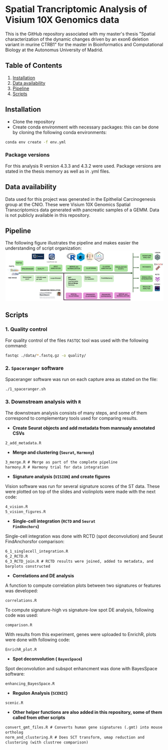 # Spatial Trancriptomic Analysis of Visium 10X Genomics data

This is the GitHub repository associated with my master's thesis "Spatial characterization of the dynamic changes driven by an exon6 deletion variant in murine CTRB1" for the master in Bioinformatics and Computational Biology at the Autonomus University of Madrid.

## Table of Contents

1. [Installation](#introduction)
2. [Data availability](#installation)
3. [Pipeline](#usage)
4. [Scripts](#contributing)


## Installation

- Clone the repository
- Create conda environment with necessary packages: this can be done by cloning the following conda environments:

```bash
conda env create -f env.yml
```

### Package versions

For this analysis R version 4.3.3 and 4.3.2 were used. Package versions are stated in the thesis memory as well as in .yml files.


## Data availability

Data used for this project was generated in the Epithelial Carcinogenesis group at the CNIO. 
These were Visium 10X Genomics Spatial Transcriptomics data generated with pancreatic samples of a GEMM.
Data is not publicly available in this repository.

## Pipeline

The following figure illustrates the pipeline and makes easier the understanding of script organization:
![Alt text](Pipeline.png)

## Scripts

### 1. Quality control

For quality control of the files <code>FASTQC</code> tool was used with the following command:

```bash
fastqc ./data/*.fastq.gz -o quality/ 
```

### 2. <code>Spaceranger</code> software

Spaceranger software was run on each capture area as stated on the file:

```bash
./1_spaceranger.sh
```

### 3. Downstream analysis with <code>R</code>

The downstream analysis consists of many steps, and some of them correspond to complementary tools used for comparing results.

  - **Create Seurat objects and add metadata from mannualy annotated CSVs**
    
```{R}
2_add_metadata.R
```

  - **Merge and clustering (<code>Seurat</code>, <code>Harmony</code>)**
    
```{R}
3_merge.R # Merge as part of the complete pipeline
harmony.R # Harmony trial for data integration
```

  - **Signature analysis  (<code>VISION</code>) and create figures**
    
Vision software was run for several signature scores of the ST data. These were plotted on top of the slides and violinplots were made with the next code:

```{R}
4_vision.R
5_vision_figures.R
```

  - **Single-cell integration (<code>RCTD</code> and <code>Seurat FindAnchors</code>)**
    
Single-cell integration was done with RCTD (spot deconvolution) and Seurat FindAnchorsfor comparison:

```{R}
6_1_singlecell_integration.R
6_2_RCTD.R
6_3_RCTD_join.R # RCTD results were joined, added to metadata, and barplots constructed
```

  - **Correlations and DE analysis**

A function to compute correlation plots between two signatures or features was developed:

```{R}
correlations.R
```      
To compute signature-high vs signature-low spot DE analysis, following code was used:

```{R}
comparison.R
```

With results from this experiment, genes were uploaded to EnrichR, plots were done with following code:

```{R}
EnrichR_plot.R
```     

  - **Spot deconvolution ( <code>BayesSpace</code>)**

Spot deconvolution and subspot enhancment was done with BayesSpace software: 

```{R}
enhancing_BayesSpace.R
```  
  - **Regulon Analysis (<code>SCENIC</code>)**

```{R}
scenic.R
```
  - **Other helper functions are also added in this repository, some of them called from other scripts**
    
```{R}
convert_gmt_files.R # Converts human gene signatures (.gmt) into mouse ortholog
norm_and_clustering.R # Does SCT transform, umap reduction and clustering (with clustree comparison)
```



